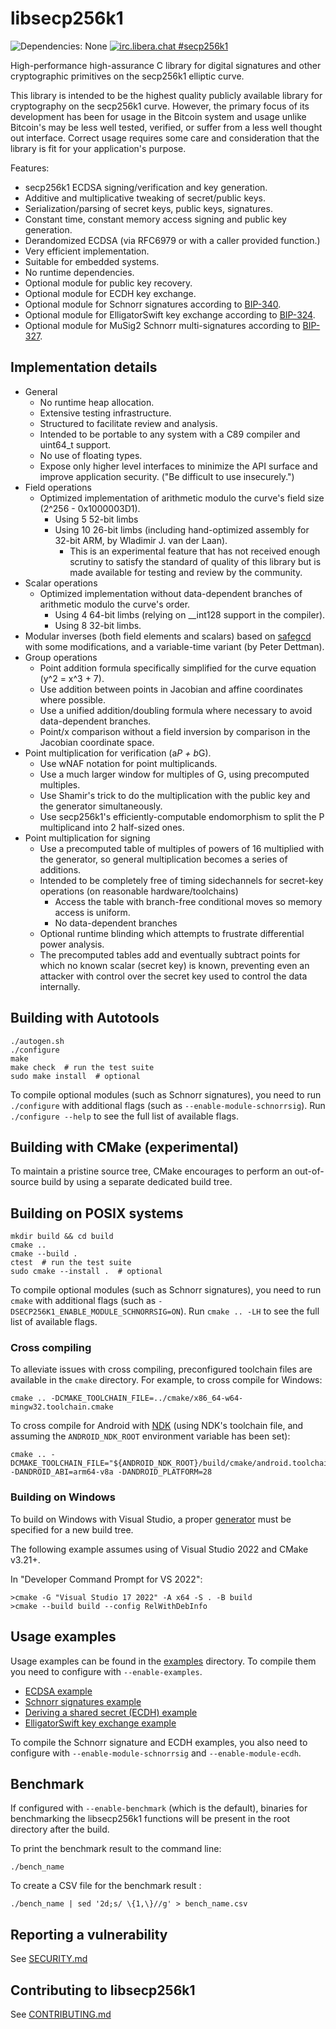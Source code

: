 # libsecp256k1

![Dependencies: None](https://img.shields.io/badge/dependencies-none-success)
[![irc.libera.chat #secp256k1](https://img.shields.io/badge/irc.libera.chat-%23secp256k1-success)](https://web.libera.chat/#secp256k1)

High-performance high-assurance C library for digital signatures and other cryptographic primitives on the secp256k1 elliptic curve.

This library is intended to be the highest quality publicly available library for cryptography on the secp256k1 curve. However, the primary focus of its development has been for usage in the Bitcoin system and usage unlike Bitcoin's may be less well tested, verified, or suffer from a less well thought out interface. Correct usage requires some care and consideration that the library is fit for your application's purpose.

Features:

- secp256k1 ECDSA signing/verification and key generation.
- Additive and multiplicative tweaking of secret/public keys.
- Serialization/parsing of secret keys, public keys, signatures.
- Constant time, constant memory access signing and public key generation.
- Derandomized ECDSA (via RFC6979 or with a caller provided function.)
- Very efficient implementation.
- Suitable for embedded systems.
- No runtime dependencies.
- Optional module for public key recovery.
- Optional module for ECDH key exchange.
- Optional module for Schnorr signatures according to [BIP-340](https://github.com/bitcoin/bips/blob/master/bip-0340.mediawiki).
- Optional module for ElligatorSwift key exchange according to [BIP-324](https://github.com/bitcoin/bips/blob/master/bip-0324.mediawiki).
- Optional module for MuSig2 Schnorr multi-signatures according to [BIP-327](https://github.com/bitcoin/bips/blob/master/bip-0327.mediawiki).

## Implementation details

- General
  - No runtime heap allocation.
  - Extensive testing infrastructure.
  - Structured to facilitate review and analysis.
  - Intended to be portable to any system with a C89 compiler and uint64_t support.
  - No use of floating types.
  - Expose only higher level interfaces to minimize the API surface and improve application security. ("Be difficult to use insecurely.")
- Field operations
  - Optimized implementation of arithmetic modulo the curve's field size (2^256 - 0x1000003D1).
    - Using 5 52-bit limbs
    - Using 10 26-bit limbs (including hand-optimized assembly for 32-bit ARM, by Wladimir J. van der Laan).
      - This is an experimental feature that has not received enough scrutiny to satisfy the standard of quality of this library but is made available for testing and review by the community.
- Scalar operations
  - Optimized implementation without data-dependent branches of arithmetic modulo the curve's order.
    - Using 4 64-bit limbs (relying on \_\_int128 support in the compiler).
    - Using 8 32-bit limbs.
- Modular inverses (both field elements and scalars) based on [safegcd](https://gcd.cr.yp.to/index.html) with some modifications, and a variable-time variant (by Peter Dettman).
- Group operations
  - Point addition formula specifically simplified for the curve equation (y^2 = x^3 + 7).
  - Use addition between points in Jacobian and affine coordinates where possible.
  - Use a unified addition/doubling formula where necessary to avoid data-dependent branches.
  - Point/x comparison without a field inversion by comparison in the Jacobian coordinate space.
- Point multiplication for verification (a*P + b*G).
  - Use wNAF notation for point multiplicands.
  - Use a much larger window for multiples of G, using precomputed multiples.
  - Use Shamir's trick to do the multiplication with the public key and the generator simultaneously.
  - Use secp256k1's efficiently-computable endomorphism to split the P multiplicand into 2 half-sized ones.
- Point multiplication for signing
  - Use a precomputed table of multiples of powers of 16 multiplied with the generator, so general multiplication becomes a series of additions.
  - Intended to be completely free of timing sidechannels for secret-key operations (on reasonable hardware/toolchains)
    - Access the table with branch-free conditional moves so memory access is uniform.
    - No data-dependent branches
  - Optional runtime blinding which attempts to frustrate differential power analysis.
  - The precomputed tables add and eventually subtract points for which no known scalar (secret key) is known, preventing even an attacker with control over the secret key used to control the data internally.

## Building with Autotools

    ./autogen.sh
    ./configure
    make
    make check  # run the test suite
    sudo make install  # optional

To compile optional modules (such as Schnorr signatures), you need to run `./configure` with additional flags (such as `--enable-module-schnorrsig`). Run `./configure --help` to see the full list of available flags.

## Building with CMake (experimental)

To maintain a pristine source tree, CMake encourages to perform an out-of-source build by using a separate dedicated build tree.

## Building on POSIX systems

    mkdir build && cd build
    cmake ..
    cmake --build .
    ctest  # run the test suite
    sudo cmake --install .  # optional

To compile optional modules (such as Schnorr signatures), you need to run `cmake` with additional flags (such as `-DSECP256K1_ENABLE_MODULE_SCHNORRSIG=ON`). Run `cmake .. -LH` to see the full list of available flags.

### Cross compiling

To alleviate issues with cross compiling, preconfigured toolchain files are available in the `cmake` directory.
For example, to cross compile for Windows:

    cmake .. -DCMAKE_TOOLCHAIN_FILE=../cmake/x86_64-w64-mingw32.toolchain.cmake

To cross compile for Android with [NDK](https://developer.android.com/ndk/guides/cmake) (using NDK's toolchain file, and assuming the `ANDROID_NDK_ROOT` environment variable has been set):

    cmake .. -DCMAKE_TOOLCHAIN_FILE="${ANDROID_NDK_ROOT}/build/cmake/android.toolchain.cmake" -DANDROID_ABI=arm64-v8a -DANDROID_PLATFORM=28

### Building on Windows

To build on Windows with Visual Studio, a proper [generator](https://cmake.org/cmake/help/latest/manual/cmake-generators.7.html#visual-studio-generators) must be specified for a new build tree.

The following example assumes using of Visual Studio 2022 and CMake v3.21+.

In "Developer Command Prompt for VS 2022":

    >cmake -G "Visual Studio 17 2022" -A x64 -S . -B build
    >cmake --build build --config RelWithDebInfo

## Usage examples

Usage examples can be found in the [examples](examples) directory. To compile them you need to configure with `--enable-examples`.

- [ECDSA example](examples/ecdsa.c)
- [Schnorr signatures example](examples/schnorr.c)
- [Deriving a shared secret (ECDH) example](examples/ecdh.c)
- [ElligatorSwift key exchange example](examples/ellswift.c)

To compile the Schnorr signature and ECDH examples, you also need to configure with `--enable-module-schnorrsig` and `--enable-module-ecdh`.

## Benchmark

If configured with `--enable-benchmark` (which is the default), binaries for benchmarking the libsecp256k1 functions will be present in the root directory after the build.

To print the benchmark result to the command line:

    ./bench_name

To create a CSV file for the benchmark result :

    ./bench_name | sed '2d;s/ \{1,\}//g' > bench_name.csv

## Reporting a vulnerability

See [SECURITY.md](SECURITY.md)

## Contributing to libsecp256k1

See [CONTRIBUTING.md](CONTRIBUTING.md)
